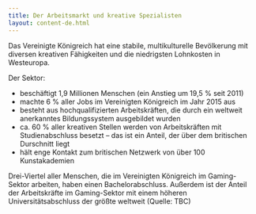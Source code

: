 ```yaml
---
title: Der Arbeitsmarkt und kreative Spezialisten 
layout: content-de.html
---
```


Das Vereinigte Königreich hat eine stabile, multikulturelle Bevölkerung mit diversen kreativen Fähigkeiten und die niedrigsten Lohnkosten in Westeuropa.

Der Sektor:

- beschäftigt 1,9 Millionen Menschen (ein Anstieg um 19,5 % seit 2011)
- machte 6 % aller Jobs im Vereinigten Königreich im Jahr 2015 aus
- besteht aus hochqualifizierten Arbeitskräften, die durch ein weltweit anerkanntes Bildungssystem ausgebildet wurden
- ca. 60 % aller kreativen Stellen werden von Arbeitskräften mit Studienabschluss besetzt – das ist ein Anteil, der über dem britischen Durschnitt liegt
- hält enge Kontakt zum britischen Netzwerk von über 100 Kunstakademien

Drei-Viertel aller Menschen, die im Vereinigten Königreich im Gaming-Sektor arbeiten, haben einen Bachelorabschluss. Außerdem ist der Anteil der Arbeitskräfte im Gaming-Sektor mit einem höheren Universitätsabschluss der größte weltweit (Quelle: TBC)